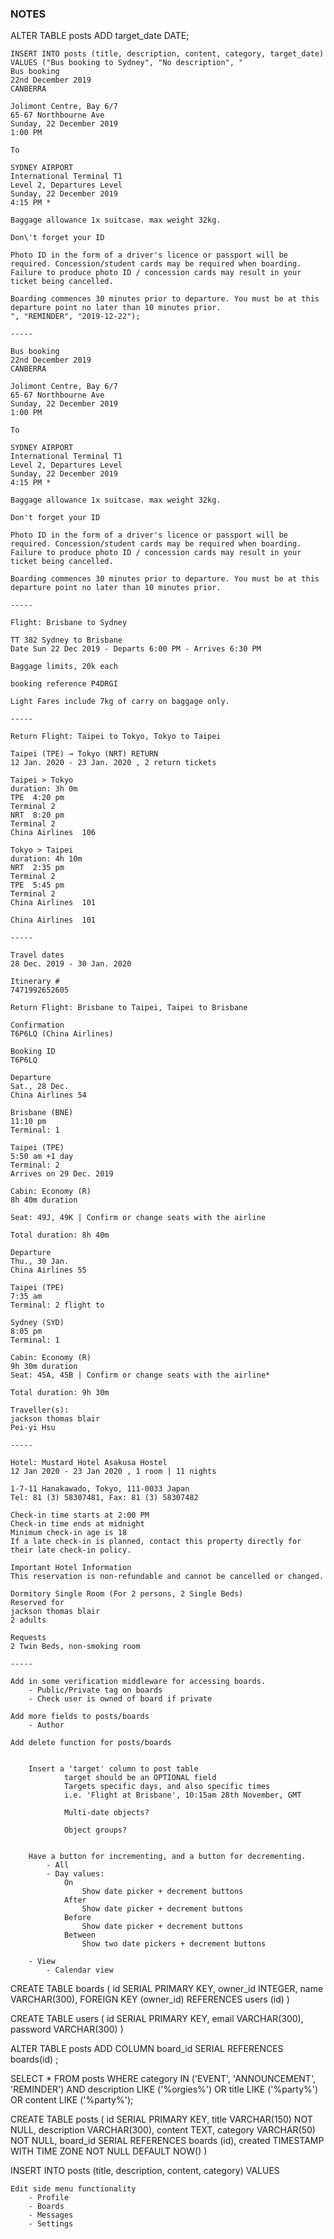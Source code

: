 ### NOTES

ALTER TABLE posts ADD target_date DATE;

	INSERT INTO posts (title, description, content, category, target_date)
	VALUES ("Bus booking to Sydney", "No description", "
	Bus booking
	22nd December 2019
	CANBERRA

	Jolimont Centre, Bay 6/7
	65-67 Northbourne Ave
	Sunday, 22 December 2019
	1:00 PM

	To

	SYDNEY AIRPORT
	International Terminal T1
	Level 2, Departures Level
	Sunday, 22 December 2019
	4:15 PM *

	Baggage allowance 1x suitcase. max weight 32kg.

	Don\'t forget your ID

	Photo ID in the form of a driver's licence or passport will be required. Concession/student cards may be required when boarding. Failure to produce photo ID / concession cards may result in your ticket being cancelled.

	Boarding commences 30 minutes prior to departure. You must be at this departure point no later than 10 minutes prior.
	", "REMINDER", "2019-12-22");

	-----

	Bus booking
	22nd December 2019
	CANBERRA

	Jolimont Centre, Bay 6/7
	65-67 Northbourne Ave
	Sunday, 22 December 2019
	1:00 PM

	To

	SYDNEY AIRPORT
	International Terminal T1
	Level 2, Departures Level
	Sunday, 22 December 2019
	4:15 PM *

	Baggage allowance 1x suitcase. max weight 32kg.

	Don't forget your ID

	Photo ID in the form of a driver's licence or passport will be required. Concession/student cards may be required when boarding. Failure to produce photo ID / concession cards may result in your ticket being cancelled.

	Boarding commences 30 minutes prior to departure. You must be at this departure point no later than 10 minutes prior.

	-----

	Flight: Brisbane to Sydney

	TT 382 Sydney to Brisbane
	Date Sun 22 Dec 2019 - Departs 6:00 PM - Arrives 6:30 PM

	Baggage limits, 20k each

	booking reference P4DRGI

	Light Fares include 7kg of carry on baggage only.

	-----

	Return Flight: Taipei to Tokyo, Tokyo to Taipei

	Taipei (TPE) → Tokyo (NRT) RETURN
	12 Jan. 2020 - 23 Jan. 2020 , 2 return tickets

	Taipei > Tokyo
	duration: 3h 0m
	TPE  4:20 pm
	Terminal 2
	NRT  8:20 pm  
	Terminal 2
	China Airlines  106
 
	Tokyo > Taipei
	duration: 4h 10m
	NRT  2:35 pm
	Terminal 2
	TPE  5:45 pm  
	Terminal 2
	China Airlines  101
	 
	China Airlines  101

	-----

	Travel dates
	28 Dec. 2019 - 30 Jan. 2020

	Itinerary #
	7471992652605

	Return Flight: Brisbane to Taipei, Taipei to Brisbane

	Confirmation
	T6P6LQ (China Airlines)

	Booking ID
	T6P6LQ

	Departure
	Sat., 28 Dec.
	China Airlines 54

	Brisbane (BNE)
	11:10 pm
	Terminal: 1

	Taipei (TPE)
	5:50 am +1 day
	Terminal: 2
	Arrives on 29 Dec. 2019

	Cabin: Economy (R)
	8h 40m duration

	Seat: 49J, 49K | Confirm or change seats with the airline

	Total duration: 8h 40m

	Departure
	Thu., 30 Jan.
	China Airlines 55

	Taipei (TPE)
	7:35 am
	Terminal: 2	flight to	

	Sydney (SYD)
	8:05 pm
	Terminal: 1

	Cabin: Economy (R)
	9h 30m duration
	Seat: 45A, 45B | Confirm or change seats with the airline*

	Total duration: 9h 30m

	Traveller(s):
	jackson thomas blair
	Pei-yi Hsu

	-----

	Hotel: Mustard Hotel Asakusa Hostel
	12 Jan 2020 - 23 Jan 2020 , 1 room | 11 nights

	1-7-11 Hanakawado, Tokyo, 111-0033 Japan
	Tel: 81 (3) 58307481, Fax: 81 (3) 58307482

	Check-in time starts at 2:00 PM
	Check-in time ends at midnight
	Minimum check-in age is 18
	If a late check-in is planned, contact this property directly for their late check-in policy.

	Important Hotel Information
	This reservation is non-refundable and cannot be cancelled or changed.

	Dormitory Single Room (For 2 persons, 2 Single Beds)
	Reserved for
	jackson thomas blair
	2 adults

	Requests	 	
	2 Twin Beds, non-smoking room

	-----

	Add in some verification middleware for accessing boards.
		- Public/Private tag on boards
		- Check user is owned of board if private

	Add more fields to posts/boards
		- Author

	Add delete function for posts/boards


		Insert a 'target' column to post table
				target should be an OPTIONAL field
				Targets specific days, and also specific times
				i.e. 'Flight at Brisbane', 10:15am 28th November, GMT

				Multi-date objects? 

				Object groups? 


		Have a button for incrementing, and a button for decrementing.
			- All
			- Day values:
				On
					Show date picker + decrement buttons
				After
					Show date picker + decrement buttons
				Before
					Show date picker + decrement buttons
				Between
					Show two date pickers + decrement buttons

		- View
			- Calendar view





CREATE TABLE boards (
	id SERIAL PRIMARY KEY,
	owner_id INTEGER,
	name VARCHAR(300),
	FOREIGN KEY (owner_id) REFERENCES users (id)
)

CREATE TABLE users (
	id SERIAL PRIMARY KEY,
	email VARCHAR(300),
	password VARCHAR(300)
)

ALTER TABLE posts 
ADD COLUMN board_id SERIAL REFERENCES boards(id)
;


SELECT * FROM posts 
WHERE category IN ('EVENT', 'ANNOUNCEMENT', 'REMINDER')
AND description LIKE ('%orgies%') OR title LIKE ('%party%') OR content LIKE ('%party%');

CREATE TABLE posts (
	id SERIAL PRIMARY KEY,
	title VARCHAR(150) NOT NULL,
	description VARCHAR(300),
	content TEXT,
	category VARCHAR(50) NOT NULL,
	board_id SERIAL REFERENCES boards (id),
  	created TIMESTAMP WITH TIME ZONE NOT NULL DEFAULT NOW()
)

INSERT INTO posts (title, description, content, category)
VALUES 



	Edit side menu functionality
		- Profile
		- Boards
		- Messages
		- Settings
